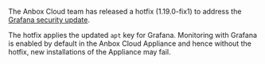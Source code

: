 The Anbox Cloud team has released a hotfix (1.19.0-fix1) to address the [Grafana security update](https://grafana.com/blog/2023/08/24/grafana-security-update-gpg-signing-key-rotation/).

The hotfix applies the updated `apt` key for Grafana. Monitoring with Grafana is enabled by default in the Anbox Cloud Appliance and hence without the hotfix, new installations of the Appliance may fail.
